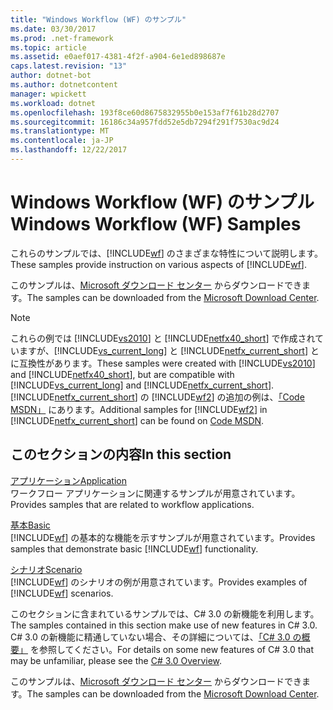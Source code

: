 ```yaml
---
title: "Windows Workflow (WF) のサンプル"
ms.date: 03/30/2017
ms.prod: .net-framework
ms.topic: article
ms.assetid: e0aef017-4381-4f2f-a904-6e1ed898687e
caps.latest.revision: "13"
author: dotnet-bot
ms.author: dotnetcontent
manager: wpickett
ms.workload: dotnet
ms.openlocfilehash: 193f8ce60d8675832955b0e153af7f61b28d2707
ms.sourcegitcommit: 16186c34a957fdd52e5db7294f291f7530ac9d24
ms.translationtype: MT
ms.contentlocale: ja-JP
ms.lasthandoff: 12/22/2017
---
```

# <a name="windows-workflow-wf-samples"></a><span data-ttu-id="cff09-102">Windows Workflow (WF) のサンプル</span><span class="sxs-lookup"><span data-stu-id="cff09-102">Windows Workflow (WF) Samples</span></span>
<span data-ttu-id="cff09-103">これらのサンプルでは、[!INCLUDE[wf](../../../../includes/wf-md.md)] のさまざまな特性について説明します。</span><span class="sxs-lookup"><span data-stu-id="cff09-103">These samples provide instruction on various aspects of [!INCLUDE[wf](../../../../includes/wf-md.md)].</span></span>  
  
<span data-ttu-id="cff09-104">このサンプルは、[Microsoft ダウンロード センター](http://go.microsoft.com/fwlink/?LinkId=150780) からダウンロードできます。</span><span class="sxs-lookup"><span data-stu-id="cff09-104">The samples can be downloaded from the [Microsoft Download Center](http://go.microsoft.com/fwlink/?LinkId=150780).</span></span>  
  
> [!NOTE]
>  <span data-ttu-id="cff09-105">これらの例では [!INCLUDE[vs2010](../../../../includes/vs2010-md.md)] と [!INCLUDE[netfx40_short](../../../../includes/netfx40-short-md.md)] で作成されていますが、[!INCLUDE[vs_current_long](../../../../includes/vs-current-long-md.md)] と [!INCLUDE[netfx_current_short](../../../../includes/netfx-current-short-md.md)] とに互換性があります。</span><span class="sxs-lookup"><span data-stu-id="cff09-105">These samples were created with [!INCLUDE[vs2010](../../../../includes/vs2010-md.md)] and [!INCLUDE[netfx40_short](../../../../includes/netfx40-short-md.md)], but are compatible with [!INCLUDE[vs_current_long](../../../../includes/vs-current-long-md.md)] and [!INCLUDE[netfx_current_short](../../../../includes/netfx-current-short-md.md)].</span></span> <span data-ttu-id="cff09-106">[!INCLUDE[netfx_current_short](../../../../includes/netfx-current-short-md.md)] の [!INCLUDE[wf2](../../../../includes/wf2-md.md)] の追加の例は、[「Code MSDN」](http://aka.ms/WF45Samples) にあります。</span><span class="sxs-lookup"><span data-stu-id="cff09-106">Additional samples for [!INCLUDE[wf2](../../../../includes/wf2-md.md)] in [!INCLUDE[netfx_current_short](../../../../includes/netfx-current-short-md.md)] can be found on [Code MSDN](http://aka.ms/WF45Samples).</span></span>
  
## <a name="in-this-section"></a><span data-ttu-id="cff09-107">このセクションの内容</span><span class="sxs-lookup"><span data-stu-id="cff09-107">In this section</span></span>  
 [<span data-ttu-id="cff09-108">アプリケーション</span><span class="sxs-lookup"><span data-stu-id="cff09-108">Application</span></span>](../../../../docs/framework/windows-workflow-foundation/samples/application.md)  
 <span data-ttu-id="cff09-109">ワークフロー アプリケーションに関連するサンプルが用意されています。</span><span class="sxs-lookup"><span data-stu-id="cff09-109">Provides samples that are related to workflow applications.</span></span>  
  
 [<span data-ttu-id="cff09-110">基本</span><span class="sxs-lookup"><span data-stu-id="cff09-110">Basic</span></span>](../../../../docs/framework/windows-workflow-foundation/samples/basic.md)  
 <span data-ttu-id="cff09-111">[!INCLUDE[wf](../../../../includes/wf-md.md)] の基本的な機能を示すサンプルが用意されています。</span><span class="sxs-lookup"><span data-stu-id="cff09-111">Provides samples that demonstrate basic [!INCLUDE[wf](../../../../includes/wf-md.md)] functionality.</span></span>  
  
 [<span data-ttu-id="cff09-112">シナリオ</span><span class="sxs-lookup"><span data-stu-id="cff09-112">Scenario</span></span>](../../../../docs/framework/windows-workflow-foundation/samples/scenario.md)  
 <span data-ttu-id="cff09-113">[!INCLUDE[wf](../../../../includes/wf-md.md)] のシナリオの例が用意されています。</span><span class="sxs-lookup"><span data-stu-id="cff09-113">Provides examples of [!INCLUDE[wf](../../../../includes/wf-md.md)] scenarios.</span></span>  
  
 <span data-ttu-id="cff09-114">このセクションに含まれているサンプルでは、C# 3.0 の新機能を利用します。</span><span class="sxs-lookup"><span data-stu-id="cff09-114">The samples contained in this section make use of new features in C# 3.0.</span></span> <span data-ttu-id="cff09-115">C# 3.0 の新機能に精通していない場合、その詳細については、[「C# 3.0 の概要」](http://go.microsoft.com/fwlink/?LinkId=193972) を参照してください。</span><span class="sxs-lookup"><span data-stu-id="cff09-115">For details on some new features of C# 3.0 that may be unfamiliar, please see the [C# 3.0 Overview](http://go.microsoft.com/fwlink/?LinkId=193972).</span></span>  
  
 <span data-ttu-id="cff09-116">このサンプルは、[Microsoft ダウンロード センター](http://go.microsoft.com/fwlink/?LinkId=150780) からダウンロードできます。</span><span class="sxs-lookup"><span data-stu-id="cff09-116">The samples can be downloaded from the [Microsoft Download Center](http://go.microsoft.com/fwlink/?LinkId=150780).</span></span>
